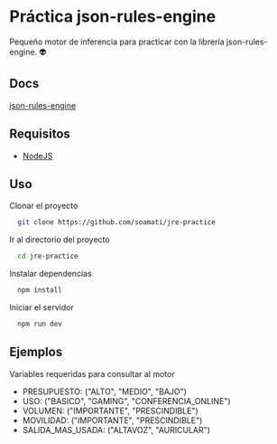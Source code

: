 
# Práctica json-rules-engine

Pequeño motor de inferencia para practicar con la librería json-rules-engine. :alien:

## Docs

[json-rules-engine](https://github.com/CacheControl/json-rules-engine)
## Requisitos

- [NodeJS](https://nodejs.org/es/)
## Uso

Clonar el proyecto

```bash
  git clone https://github.com/soamati/jre-practice
```

Ir al directorio del proyecto

```bash
  cd jre-practice
```

Instalar dependencias

```bash
  npm install
```

Iniciar el servidor

```bash
  npm run dev
```
## Ejemplos

Variables requeridas para consultar al motor

- PRESUPUESTO: ("ALTO", "MEDIO", "BAJO")
- USO: ("BASICO", "GAMING", "CONFERENCIA_ONLINE")
- VOLUMEN: ("IMPORTANTE", "PRESCINDIBLE")
- MOVILIDAD: ("IMPORTANTE", "PRESCINDIBLE")
- SALIDA_MAS_USADA: ("ALTAVOZ", "AURICULAR")
  